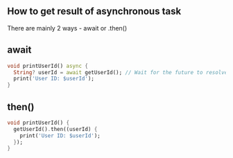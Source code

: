 ## How to get result of asynchronous task
There are mainly 2 ways - await or .then()

## await
```dart
void printUserId() async {
  String? userId = await getUserId(); // Wait for the future to resolve
  print('User ID: $userId');
}

```

## then()
```dart
void printUserId() {
  getUserId().then((userId) {
    print('User ID: $userId');
  });
}

```
